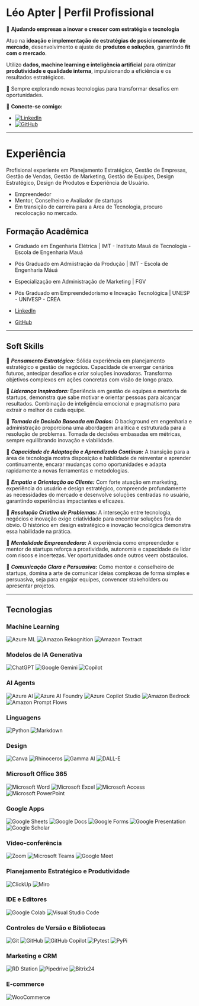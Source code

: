 # Léo Apter | Perfil Profissional

🚀 **Ajudando empresas a inovar e crescer com estratégia e tecnologia**  

Atuo na **ideação e implementação de estratégias de posicionamento de mercado**, desenvolvimento e ajuste de **produtos e soluções**, garantindo **fit com o mercado**.  

Utilizo **dados, machine learning e inteligência artificial** para otimizar **produtividade e qualidade interna**, impulsionando a eficiência e os resultados estratégicos.  

📌 Sempre explorando novas tecnologias para transformar desafios em oportunidades.  

🔗 **Conecte-se comigo:**  
- [![LinkedIn](https://img.shields.io/badge/LinkedIn-0077B5?style=for-the-badge&logo=linkedin&logoColor=white)](http://www.linkedin.com/in/leoapter)  
- [![GitHub](https://img.shields.io/badge/GitHub-181717?style=for-the-badge&logo=github&logoColor=white)](https://github.com/leoapter)

---

# Experiência

Profisional experiente em Planejamento Estratégico, Gestão de Empresas, Gestão de Vendas, Gestão de Marketing, Gestão de Equipes, Design Estratégico, Design de Produtos e Experiência de Usuário.
- Empreendedor
- Mentor, Conselheiro e Avaliador de startups
- Em transição de carreira para a Área de Tecnologia, procuro recolocação no mercado.

## Formação Acadêmica

- Graduado em Engenharia Elétrica | IMT - Instituto Mauá de Tecnologia - Escola de Engenharia Mauá
- Pós Graduado em Admiistração da Produção | IMT - Escola de Engenharia Máuá
- Especialização em Administração de Marketing | FGV
- Pós Graduado em Empreendedorismo e Inovação Tecnológica | UNESP - UNIVESP - CREA

- [LinkedIn](http://www.linkedin.com/in/leoapter)
- [GitHub](https://github.com/leoapter?tab=repositories)

---
## Soft Skills
🔹 ***Pensamento Estratégico:***
Sólida experiência em planejamento estratégico e gestão de negócios. Capacidade de enxergar cenários futuros, antecipar desafios e criar soluções inovadoras. Transforma objetivos complexos em ações concretas com visão de longo prazo.

🔹 ***Liderança Inspiradora:***
Eperiência em gestão de equipes e mentoria de startups, demonstra que sabe motivar e orientar pessoas para alcançar resultados. Combinação de inteligência emocional e pragmatismo para extrair o melhor de cada equipe.

🔹 ***Tomada de Decisão Baseada em Dados:***
O background em engenharia e administração proporciona uma abordagem analítica e estruturada para a resolução de problemas. Tomada de decisões embasadas em métricas, sempre equilibrando inovação e viabilidade.

🔹 ***Capacidade de Adaptação e Aprendizado Contínuo:***
A transição para a área de tecnologia mostra disposição e habilidade de reinventar e aprender continuamente, encarar mudanças como oportunidades e adapta rapidamente a novas ferramentas e metodologias.

🔹 ***Empatia e Orientação ao Cliente:***
Com forte atuação em marketing, experiência do usuário e design estratégico, compreende profundamente as necessidades do mercado e desenvolve soluções centradas no usuário, garantindo experiências impactantes e eficazes.

🔹 ***Resolução Criativa de Problemas:***
A interseção entre tecnologia, negócios e inovação exige criatividade para encontrar soluções fora do óbvio. O histórico em design estratégico e inovação tecnológica demonstra essa habilidade na prática.

🔹 ***Mentalidade Empreendedora:***
A experiência como empreendedor e mentor de startups reforça a proatividade, autonomia e capacidade de lidar com riscos e incertezas. Ver oportunidades onde outros veem obstáculos.

🔹 ***Comunicação Clara e Persuasiva:***
Como mentor e conselheiro de startups, domina a arte de comunicar ideias complexas de forma simples e persuasiva, seja para engajar equipes, convencer stakeholders ou apresentar projetos.


---

## Tecnologias

### Machine Learning

![Azure ML](https://img.shields.io/badge/azure%20ml-FFD700?style=for-the-badge&logo=azure-pipelines&logoColor=white)
![Amazon Rekognition](https://img.shields.io/badge/amazon%20rekognition-146EB4?style=for-the-badge&logo=amazon-aws&logoColor=white)
![Amazon Textract](https://img.shields.io/badge/amazon%20textract-FF4F00?style=for-the-badge&logo=amazon-aws&logoColor=white)

### Modelos de IA Generativa
![ChatGPT](https://img.shields.io/badge/chatGPT-74aa9c?style=for-the-badge&logo=openai&logoColor=white)
![Google Gemini](https://img.shields.io/badge/google%20gemini-8E75B2?style=for-the-badge&logo=google%20gemini&logoColor=white)
![Copilot](https://img.shields.io/badge/copilot-1E90FF?style=for-the-badge&logo=github&logoColor=white)

### AI Agents
![Azure AI](https://img.shields.io/badge/azure%20ai-008AD7?style=for-the-badge&logo=microsoft-azure&logoColor=white)
![Azure AI Foundry](https://img.shields.io/badge/azure%20ai%20foundry-004578?style=for-the-badge&logo=microsoft&logoColor=white)
![Azure Copilot Studio](https://img.shields.io/badge/azure%20copilot%20studio-0078D4?style=for-the-badge&logo=microsoft&logoColor=white)
![Amazon Bedrock](https://img.shields.io/badge/amazon%20bedrock-FF9900?style=for-the-badge&logo=amazon-aws&logoColor=white)
![Amazon Prompt Flows](https://img.shields.io/badge/amazon%20prompt%20flows-232F3E?style=for-the-badge&logo=amazon-aws&logoColor=white)

### Linguagens
![Python](https://img.shields.io/badge/python-3670A0?style=for-the-badge&logo=python&logoColor=ffdd54)
![Markdown](https://img.shields.io/badge/markdown-%23000000.svg?style=for-the-badge&logo=markdown&logoColor=white)

### Design
![Canva](https://img.shields.io/badge/Canva-%2300C4CC.svg?style=for-the-badge&logo=Canva&logoColor=white)
![Rhinoceros](https://img.shields.io/badge/Rhinoceros-801010?style=for-the-badge&logo=rhinoceros&logoColor=white)
![Gamma AI](https://img.shields.io/badge/gamma%20ai-FF6D00?style=for-the-badge&logo=gamma&logoColor=white)
![DALL-E](https://img.shields.io/badge/dall--e-1A1A1A?style=for-the-badge&logo=openai&logoColor=white)

### Microsoft Office 365
![Microsoft Word](https://img.shields.io/badge/Microsoft_Word-2B579A?style=for-the-badge&logo=microsoft-word&logoColor=white)
![Microsoft Excel](https://img.shields.io/badge/Microsoft_Excel-217346?style=for-the-badge&logo=microsoft-excel&logoColor=white)
![Microsoft Access](https://img.shields.io/badge/Microsoft_Access-A4373A?style=for-the-badge&logo=microsoft-access&logoColor=white)
![Microsoft PowerPoint](https://img.shields.io/badge/Microsoft_PowerPoint-B7472A?style=for-the-badge&logo=microsoft-powerpoint&logoColor=white)

### Google Apps
![Google Sheets](https://img.shields.io/badge/google%20sheets-0F9D58?style=for-the-badge&logo=google-sheets&logoColor=white)
![Google Docs](https://img.shields.io/badge/google%20docs-4285F4?style=for-the-badge&logo=google-docs&logoColor=white)
![Google Forms](https://img.shields.io/badge/google%20forms-673AB7?style=for-the-badge&logo=google-forms&logoColor=white)
![Google Presentation](https://img.shields.io/badge/google%20slides-F4B400?style=for-the-badge&logo=google-slides&logoColor=white)
![Google Scholar](https://img.shields.io/badge/google%20scholar-4285F4?style=for-the-badge&logo=google-scholar&logoColor=white)

### Video-conferência
![Zoom](https://img.shields.io/badge/zoom-2D8CFF?style=for-the-badge&logo=zoom&logoColor=white)
![Microsoft Teams](https://img.shields.io/badge/microsoft%20teams-6264A7?style=for-the-badge&logo=microsoft-teams&logoColor=white)
![Google Meet](https://img.shields.io/badge/google%20meet-00897B?style=for-the-badge&logo=google-meet&logoColor=white)

### Planejamento Estratégico e Produtividade
![ClickUp](https://img.shields.io/badge/clickup-7B68EE?style=for-the-badge&logo=clickup&logoColor=white)
![Miro](https://img.shields.io/badge/miro-050038?style=for-the-badge&logo=miro&logoColor=yellow)

### IDE e Editores
![Google Colab](https://img.shields.io/badge/Google%20Colab-%23F9A825.svg?style=for-the-badge&logo=googlecolab&logoColor=white)
![Visual Studio Code](https://img.shields.io/badge/Visual%20Studio%20Code-0078d7.svg?style=for-the-badge&logo=visual-studio-code&logoColor=white)

### Controles de Versão e Bibliotecas
![Git](https://img.shields.io/badge/git-%23F05033.svg?style=for-the-badge&logo=git&logoColor=white)
![GitHub](https://img.shields.io/badge/github-%23121011.svg?style=for-the-badge&logo=github&logoColor=white)
![GitHub Copilot](https://img.shields.io/badge/github_copilot-8957E5?style=for-the-badge&logo=github-copilot&logoColor=white)
![Pytest](https://img.shields.io/badge/pytest-%23ffffff.svg?style=for-the-badge&logo=pytest&logoColor=2f9fe3)
![PyPi](https://img.shields.io/badge/pypi-%23ececec.svg?style=for-the-badge&logo=pypi&logoColor=1f73b7)

### Marketing e CRM
![RD Station](https://img.shields.io/badge/rd%20station-0054B3?style=for-the-badge&logo=rd-station&logoColor=white)
![Pipedrive](https://img.shields.io/badge/pipedrive-000000?style=for-the-badge&logo=pipedrive&logoColor=white)
![Bitrix24](https://img.shields.io/badge/bitrix24-1A93D9?style=for-the-badge&logo=bitrix24&logoColor=white)

### E-commerce
![WooCommerce](https://img.shields.io/badge/woocommerce-96588A?style=for-the-badge&logo=woocommerce&logoColor=white)


